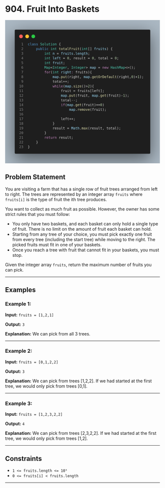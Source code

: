
# 904. Fruit Into Baskets

![Code Implementation](image.png)

## Problem Statement

You are visiting a farm that has a single row of fruit trees arranged from left to right. The trees are represented by an integer array `fruits` where `fruits[i]` is the type of fruit the ith tree produces.

You want to collect as much fruit as possible. However, the owner has some strict rules that you must follow:

* You only have two baskets, and each basket can only hold a single type of fruit. There is no limit on the amount of fruit each basket can hold.
* Starting from any tree of your choice, you must pick exactly one fruit from every tree (including the start tree) while moving to the right. The picked fruits must fit in one of your baskets.
* Once you reach a tree with fruit that cannot fit in your baskets, you must stop.

Given the integer array `fruits`, return the maximum number of fruits you can pick.

---

## Examples

### Example 1:

**Input:** `fruits = [1,2,1]`

**Output:** `3`

**Explanation:** We can pick from all 3 trees.

---

### Example 2:

**Input:** `fruits = [0,1,2,2]`

**Output:** `3`

**Explanation:** We can pick from trees \[1,2,2]. If we had started at the first tree, we would only pick from trees \[0,1].

---

### Example 3:

**Input:** `fruits = [1,2,3,2,2]`

**Output:** `4`

**Explanation:** We can pick from trees \[2,3,2,2]. If we had started at the first tree, we would only pick from trees \[1,2].

---

## Constraints

* `1 <= fruits.length <= 10⁵`
* `0 <= fruits[i] < fruits.length`

---



